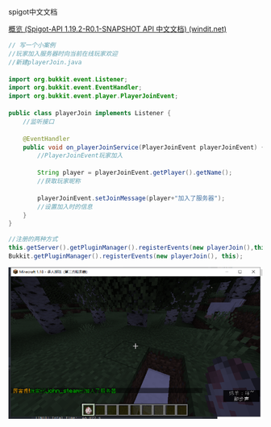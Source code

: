 spigot中文文档

[概览 (Spigot-API 1.19.2-R0.1-SNAPSHOT API 中文文档) (windit.net)](https://bukkit.windit.net/javadoc/)



```java
// 写一个小案例
//玩家加入服务器时向当前在线玩家欢迎
//新建playerJoin.java

import org.bukkit.event.Listener;
import org.bukkit.event.EventHandler;
import org.bukkit.event.player.PlayerJoinEvent;

public class playerJoin implements Listener {
    //监听接口
    
    @EventHandler
    public void on_playerJoinService(PlayerJoinEvent playerJoinEvent) {
        //PlayerJoinEvent玩家加入
        
        String player = playerJoinEvent.getPlayer().getName();
        //获取玩家昵称
        
        playerJoinEvent.setJoinMessage(player+"加入了服务器");
        //设置加入时的信息
    }
}

```




```java
//注册的两种方式
this.getServer().getPluginManager().registerEvents(new playerJoin(),this);
Bukkit.getPluginManager().registerEvents(new playerJoin(), this);
```





![alt png](\screenshot\playerJoinService.png)
